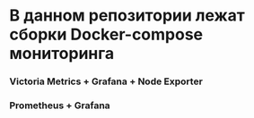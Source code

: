# В данном репозитории лежат сборки Docker-compose мониторинга
### Victoria Metrics + Grafana + Node Exporter
### Prometheus + Grafana
